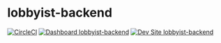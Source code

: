 # lobbyist-backend

[![CircleCI](https://circleci.com/gh/allanglez/lobbyist-backend.svg?style=shield)](https://circleci.com/gh/allanglez/lobbyist-backend)
[![Dashboard lobbyist-backend](https://img.shields.io/badge/dashboard-lobbyist_backend-yellow.svg)](https://dashboard.pantheon.io/sites/b6059758-203e-4d2f-b072-85b784ffe90a#dev/code)
[![Dev Site lobbyist-backend](https://img.shields.io/badge/site-lobbyist_backend-blue.svg)](http://dev-lobbyist-backend.pantheonsite.io/)